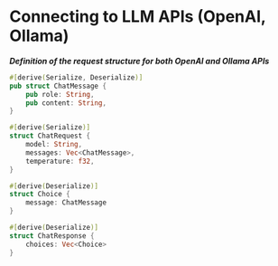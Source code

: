 # Connecting to LLM APIs (OpenAI, Ollama)

***Definition of the request structure for both OpenAI and Ollama APIs***
```rust
#[derive(Serialize, Deserialize)]
pub struct ChatMessage {
    pub role: String,
    pub content: String,
}

#[derive(Serialize)]
struct ChatRequest {
    model: String,
    messages: Vec<ChatMessage>,
    temperature: f32,
}

#[derive(Deserialize)]
struct Choice {
    message: ChatMessage
}

#[derive(Deserialize)]
struct ChatResponse {
    choices: Vec<Choice>
}
```